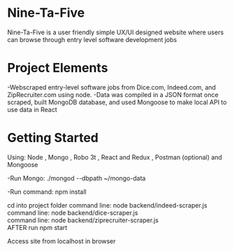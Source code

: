 # Nine-Ta-Five

Nine-Ta-Five is a user friendly simple UX/UI designed website where users can browse through entry level software development jobs

# Project Elements
-Webscraped entry-level software jobs from
 Dice.com, Indeed.com, and ZipRecruiter.com using node.
-Data was compiled in a JSON format once scraped, built MongoDB database, and used Mongoose to make local API to use data in React

# Getting Started
Using: Node , Mongo , Robo 3t , React and Redux , Postman (optional) and Mongoose

-Run Mongo: ./mongod --dbpath ~/mongo-data

-Run command: npm install

cd into project folder
command line: node backend/indeed-scraper.js  
command line: node backend/dice-scraper.js  
command line: node backend/ziprecruiter-scraper.js  
AFTER run npm start

Access site from localhost in browser
